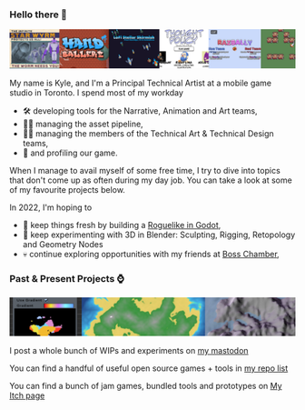 ### Hello there 👋

![](https://raw.githubusercontent.com/KPDwyer/KPDwyer/master/Images/itch.png)

My name is Kyle, and I'm a Principal Technical Artist at a mobile game studio in Toronto.   I spend most of my workday 

- 🛠 developing tools for the Narrative, Animation and Art teams, 
- 👨‍🔧 managing the asset pipeline, 
- 👨‍💻 managing the members of the Technical Art & Technical Design teams,
- 📏 and profiling our game.  

When I manage to avail myself of some free time, I try to dive into topics that don't come up as often during my day job.  You can take a look at some of my favourite projects below.  

In 2022, I'm hoping to

- 🦀 keep things fresh by building a [Roguelike in Godot](https://mastodon.gamedev.place/@KPD/109600542593786415),
- 🎥 keep experimenting with 3D in Blender: Sculpting, Rigging, Retopology and Geometry Nodes
- 💀 continue exploring opportunities with my friends at [Boss Chamber](https://twitter.com/boss_chamber),

### Past & Present Projects ⌚

![](https://raw.githubusercontent.com/KPDwyer/KPDwyer/master/Images/kpdrlheader.png)

I post a whole bunch of WIPs and experiments on [my mastodon](https://mastodon.gamedev.place/@KPD)

You can find a handful of useful open source games + tools in [my repo list](https://github.com/KPDwyer?tab=repositories)

You can find a bunch of jam games, bundled tools and prototypes on [My Itch page](https://kpdwyer.itch.io/)
